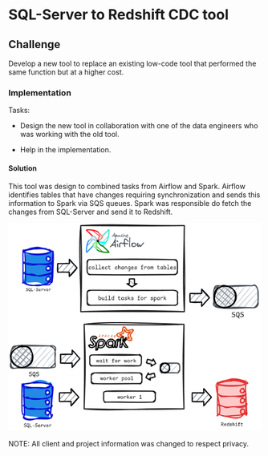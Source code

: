 # SQL-Server to Redshift CDC tool

## Challenge

Develop a new tool to replace an existing low-code tool that performed the same function but at a higher cost.

### Implementation

Tasks:
- Design the new tool in collaboration with one of the data engineers who was working with the old tool.

- Help in the implementation.

#### Solution

This tool was design to combined tasks from Airflow and Spark. Airflow identifies tables that have changes requiring synchronization and sends this information to Spark via SQS queues. Spark was responsible do fetch the changes from SQL-Server and send it to Redshift.

![alt text](imgs/cdc_tool.png)

NOTE: All client and project information was changed to respect privacy.
